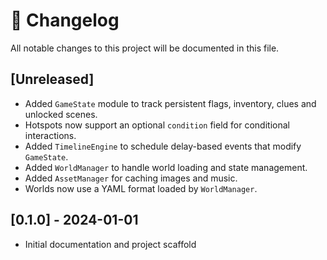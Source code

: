 # 📖 Changelog

All notable changes to this project will be documented in this file.

## [Unreleased]

- Added ``GameState`` module to track persistent flags, inventory, clues and
  unlocked scenes.
- Hotspots now support an optional ``condition`` field for conditional
  interactions.
- Added ``TimelineEngine`` to schedule delay-based events that modify ``GameState``.
- Added ``WorldManager`` to handle world loading and state management.
- Added ``AssetManager`` for caching images and music.
- Worlds now use a YAML format loaded by ``WorldManager``.

## [0.1.0] - 2024-01-01

- Initial documentation and project scaffold
